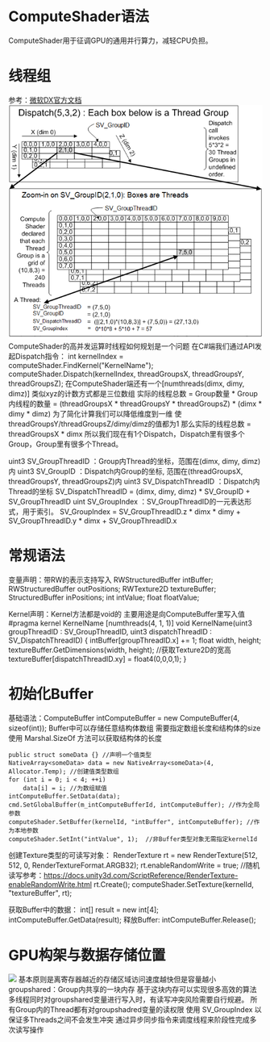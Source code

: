 # ComputeShader语法
ComputeShader用于征调GPU的通用并行算力，减轻CPU负担。

# 线程组
参考：[微软DX官方文档](https://docs.microsoft.com/en-us/windows/win32/direct3dhlsl/sv-dispatchthreadid "微软DX官方文档")
![](_Res/001.png)
ComputeShader的高并发运算时线程如何规划是一个问题
在C#端我们通过API发起Dispatch指令：
    int kernelIndex = computeShader.FindKernel("KernelName");
    computeShader.Dispatch(kernelIndex, threadGroupsX, threadGroupsY, threadGroupsZ);
在ComputeShader端还有一个[numthreads(dimx, dimy, dimz)] 类似xyz的计数方式都是三位数组
    实际的线程总数 = Group数量 * Group内线程的数量
        = (threadGroupsX * threadGroupsY * threadGroupsZ) * (dimx * dimy * dimz)
    为了简化计算我们可以降低维度到一维 使threadGroupsY/threadGroupsZ/dimy/dimz的值都为1
        那么实际的线程总数 = threadGroupsX * dimx
    所以我们现在有1个Dispatch，Dispatch里有很多个Group，Group里有很多个Thread。

uint3 SV_GroupThreadID ：Group内Thread的坐标，范围在(dimx, dimy, dimz)内
uint3 SV_GroupID ：Dispatch内Group的坐标, 范围在(threadGroupsX, threadGroupsY, threadGroupsZ)内
uint3 SV_DispatchThreadID ：Dispatch内Thread的坐标
    SV_DispatchThreadID = (dimx, dimy, dimz) * SV_GroupID + SV_GroupThreadID
uint SV_GroupIndex ：SV_GroupThreadID的一元表达形式，用于索引。
    SV_GroupIndex = SV_GroupThreadID.z * dimx * dimy + SV_GroupThreadID.y * dimx + SV_GroupThreadID.x

# 常规语法
变量声明：带RW的表示支持写入
    RWStructuredBuffer<int> intBuffer;
    RWStructuredBuffer<float3> outPositions;
    RWTexture2D<float4> textureBuffer;
    StructuredBuffer<float3> inPositions;
    int intValue;
    float floatValue;

Kernel声明：Kernel方法都是void的 主要用途是向ComputeBuffer里写入值
    #pragma kernel KernelName
    [numthreads(4, 1, 1)] 
    void KernelName(uint3 groupThreadID : SV_GroupThreadID, uint3 dispatchThreadID : SV_DispatchThreadID) 
    { 
        intBuffer[groupThreadID.x] += 1; 
        float width, height;
        textureBuffer.GetDimensions(width, height); //获取Texture2D的宽高
        textureBuffer[dispatchThreadID.xy] = float4(0,0,0,1);
    } 
    
# 初始化Buffer
基础语法：ComputeBuffer intComputeBuffer = new ComputeBuffer(4, sizeof(int)); 
    Buffer中可以存储任意结构体数组 需要指定数组长度和结构体的size
    使用 Marshal.SizeOf 方法可以获取结构体的长度
    
    public struct someData {} //声明一个值类型
    NativeArray<someData> data = new NativeArray<someData>(4, Allocator.Temp); //创建值类型数组
    for (int i = 0; i < 4; ++i)
        data[i] = i; //为数组赋值 
    intComputeBuffer.SetData(data);
    cmd.SetGlobalBuffer(m_intComputeBufferId, intComputeBuffer); //作为全局参数
    computeShader.SetBuffer(kernelId, "intBuffer", intComputeBuffer); //作为本地参数
    computeShader.SetInt("intValue", 1);  //非Buffer类型对象无需指定kernelId
    
创建Texture类型的可读写对象： 
    RenderTexture rt = new RenderTexture(512, 512, 0, RenderTextureFormat.ARGB32);
    rt.enableRandomWrite = true; 
    //随机读写参考：https://docs.unity3d.com/ScriptReference/RenderTexture-enableRandomWrite.html
    rt.Create(); 
    computeShader.SetTexture(kernelId, "textureBuffer", rt);
    
获取Buffer中的数据： 
    int[] result = new int[4]; 
    intComputeBuffer.GetData(result);
释放Buffer: intComputeBuffer.Release(); 

# GPU构架与数据存储位置
![](_Res/002.png)
基本原则是离寄存器越近的存储区域访问速度越快但是容量越小
groupshared：Group内共享的一块内存 基于这块内存可以实现很多高效的算法
    多线程同时对groupshared变量进行写入时，有读写冲突风险需要自行规避。
        所有Group内的Thread都有对groupshadred变量的读权限
        使用 SV_GroupIndex 以保证多Threads之间不会发生冲突
        通过异步同步指令来调度线程来阶段性完成多次读写操作